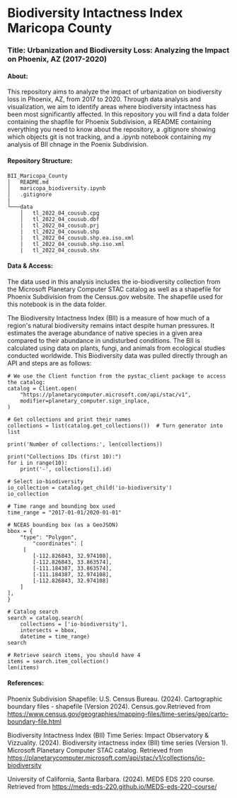 # Biodiversity Intactness Index Maricopa County

### **Title:** Urbanization and Biodiversity Loss: Analyzing the Impact on Phoenix, AZ (2017-2020)

#### **About:**
This repository aims to analyze the impact of urbanization on biodiversity loss in Phoenix, AZ, from 2017 to 2020. Through data analysis and visualization, we aim to identify areas where biodiversity intactness has been most significantly affected. In this repository you will find a data folder containing the shapfile for Phoenix Subdivision, a README containing everything you need to know about the repository, a .gitignore showing which objects git is not tracking, and a .ipynb notebook containing my analysis of BII chnage in the Poenix Subdivision.

#### **Repository Structure:**
```
BII_Maricopa_County
│   README.md
│   maricopa_biodiversity.ipynb    
│   .gitignore
|
└───data
    │   tl_2022_04_cousub.cpg
    │   tl_2022_04_cousub.dbf
    |   tl_2022_04_cousub.prj
    |   tl_2022_04_cousub.shp
    |   tl_2022_04_cousub.shp.ea.iso.xml
    |   tl_2022_04_cousub.shp.iso.xml
    |   tl_2022_04_cousub.shx
```

#### **Data & Access:**
The data used in this analysis includes the io-biodiversity collection from the Microsoft Planetary Computer STAC catalog as well as a shapefile for Phoenix Subdivision from the Census.gov website. The shapefile used for this notebook is in the data folder.

The Biodiversity Intactness Index (BII) is a measure of how much of a region's natural biodiversity remains intact despite human pressures. It estimates the average abundance of native species in a given area compared to their abundance in undisturbed conditions. The BII is calculated using data on plants, fungi, and animals from ecological studies conducted worldwide. This Biodiversity data was pulled directly through an API and steps are as follows:

```
# We use the Client function from the pystac_client package to access the catalog:
catalog = Client.open(
    "https://planetarycomputer.microsoft.com/api/stac/v1",
    modifier=planetary_computer.sign_inplace,
)

# Get collections and print their names
collections = list(catalog.get_collections())  # Turn generator into list

print('Number of collections:', len(collections))

print("Collections IDs (first 10):")
for i in range(10):
    print('-', collections[i].id)

# Select io-biodiversity
io_collection = catalog.get_child('io-biodiversity')
io_collection

# Time range and bounding box used
time_range = "2017-01-01/2020-01-01"

# NCEAS bounding box (as a GeoJSON)
bbox = { 
    "type": "Polygon", 
        "coordinates": [
     [
        [-112.826843, 32.974108], 
        [-112.826843, 33.863574],
        [-111.184387, 33.863574], 
        [-111.184387, 32.974108], 
        [-112.826843, 32.974108] 
    ] 
],
}

# Catalog search
search = catalog.search(
    collections = ['io-biodiversity'],
    intersects = bbox,
    datetime = time_range)
search

# Retrieve search items, you should have 4
items = search.item_collection()
len(items)
```
#### **References:**

Phoenix Subdivision Shapefile: U.S. Census Bureau. (2024). Cartographic boundary files - shapefile (Version 2024). Census.gov.Retrieved from https://www.census.gov/geographies/mapping-files/time-series/geo/carto-boundary-file.html

Biodiversity Intactness Index (BII) Time Series: Impact Observatory & Vizzuality. (2024). Biodiversity intactness index (BII) time series (Version 1). Microsoft Planetary Computer STAC catalog. Retrieved from https://planetarycomputer.microsoft.com/api/stac/v1/collections/io-biodiversity

University of California, Santa Barbara. (2024). MEDS EDS 220 course. Retrieved from https://meds-eds-220.github.io/MEDS-eds-220-course/
